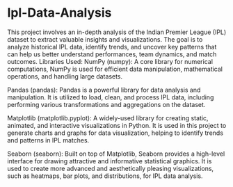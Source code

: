 # Ipl-Data-Analysis
This project involves an in-depth analysis of the Indian Premier League (IPL) dataset to extract valuable insights and visualizations. The goal is to analyze historical IPL data, identify trends, and uncover key patterns that can help us better understand performances, team dynamics, and match outcomes.
Libraries Used:
NumPy (numpy): A core library for numerical computations, NumPy is used for efficient data manipulation, mathematical operations, and handling large datasets.

Pandas (pandas): Pandas is a powerful library for data analysis and manipulation. It is utilized to load, clean, and process IPL data, including performing various transformations and aggregations on the dataset.

Matplotlib (matplotlib.pyplot): A widely-used library for creating static, animated, and interactive visualizations in Python. It is used in this project to generate charts and graphs for data visualization, helping to identify trends and patterns in IPL matches.

Seaborn (seaborn): Built on top of Matplotlib, Seaborn provides a high-level interface for drawing attractive and informative statistical graphics. It is used to create more advanced and aesthetically pleasing visualizations, such as heatmaps, bar plots, and distributions, for IPL data analysis.

